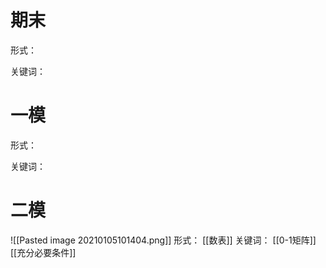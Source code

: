 # 期末
形式：

关键词：


# 一模
形式：

关键词：

# 二模
![[Pasted image 20210105101404.png]]
形式：
[[数表]]
关键词：
[[0-1矩阵]]
[[充分必要条件]]
